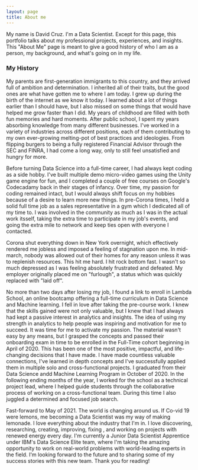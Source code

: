 ```yaml
---
layout: page
title: About me
---
```


My name is David Cruz. I'm a Data Scientist. Except for this page, this portfolio talks about my professional projects, experiences, and insights. This "About Me" page is meant to give a good history of who I am as a person, my background, and what's going on in my life.

### My History

My parents are first-generation immigrants to this country, and they arrived full of ambition and determination. I inherited all of their traits, but the good ones are what have gotten me to where I am today. I grew up during the birth of the internet as we know it today. I learned about a lot of things earlier than I should have, but I also missed on some things that would have helped me grow faster than I did. My years of childhood are filled with both fun memories and hard moments. After public school, I spent my years absorbing knowledge from many different businesses. I've worked in a variety of industries across different positions, each of them contributing to my own ever-growing melting-pot of best practices and ideologies. From flipping burgers to being a fully registered Financial Advisor through the SEC and FINRA, I had come a long way, only to still feel unsatisfied and hungry for more. 

  Before turning Data Science into a full-time career, I had always kept coding as a side hobby. I've built multiple demo micro-video games using the Unity game engine for fun, and I completed a couple of free courses on Google's Codecadamy back in their stages of infancy. Over time, my passion for coding remained intact, but I would always shift focus on my hobbies because of a desire to learn more new things. In pre-Corona times, I held a solid full time job as a sales representative in a gym which I dedicated all of my time to. I was involved in the community as much as I was in the actual work itsself, taking the extra time to participate in my job's events, and going the extra mile to network and keep ties open with everyone I contacted.

Corona shut everything down in New York overnight, which effectively rendered me jobless and imposed a feeling of stagnation upon me. In mid-march, nobody was allowed out of their homes for any reason unless it was to replenish resources. This hit me hard. I hit rock bottom fast. I wasn't so much depressed as I was feeling absolutely frustrated and defeated. My employer originally placed me on "furlough", a status which was quickly replaced with "laid off".

No more than two days after losing my job, I found a link to enroll in Lambda School, an online bootcamp offering a full-time curriculum in Data Science and Machine learning. I fell in love after taking the pre-course work. I knew that the skills gained were not only valuable, but I knew that I had always had kept a passive interest in analytics and insights. The idea of using my strength in analytics to help people was inspiring and motivation for me to succeed. It was time for me to activate my passion. The material wasn't easy by any means, but I grasped the concepts and passed their onboarding exam in time to be enrolled in the Full-Time cohort beginning in April of 2020. This has been one of the most positive, impactful, and life-changing decisions that I have made. I have made countless valuable connections, I've learned in depth concepts and I've successfully applied them in multiple solo and cross-functional projects. I graduated from their Data Science andd Machine Learning Program in October of 2020. In the following ending months of the year, I worked for the school as a technical project lead, where I helped guide students through the collaborative process of working on a cross-functional team. During this time I also juggled a determined and focused job search.

Fast-forward to May of 2021. The world is changing around us. If Co-vid 19 were lemons, me becoming a Data Scientist was my way of making lemonade. I love everything about the industry that I'm in. I love discovering, researching, creating, improving, fixing , and working on projects with renewed energy every day. I'm currently a Junior Data Scientist Apprentice under IBM's Data Science Elite team, where I'm taking the amazing opportunity to work on real-world problems with world-leading experts in the field. I'm looking forward to the future and to sharing some of my success stories with this new team. Thank you for reading!
